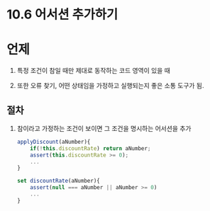 # 10.6 어서션 추가하기

# 언제

1. 특정 조건이 참일 때만 제대로 동작하는 코드 영역이 있을 때

2. 또한 오류 찾기, 어떤 상태임을 가정하고 실행되는지 좋은 소통 도구가 됨.

## 절차

1. 참이라고 가정하는 조건이 보이면 그 조건을 명시하는 어서션을 추가

    ```javascript
    applyDiscount(aNumber){
        if(!this.discountRate) return aNumber;
        assert(this.discountRate >= 0);
        ...
    }

    set discountRate(aNumber){
        assert(null === aNumber || aNumber >= 0)
        ...
    }
    ```